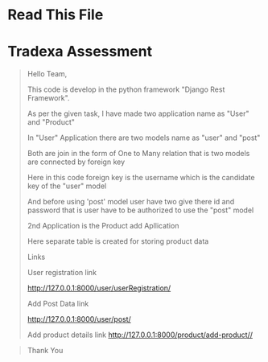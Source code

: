 # Read This File

# Tradexa Assessment

>Hello Team,
>
>This code is develop in the python framework "Django Rest Framework".
>
>As per the given task, I have made two application name as "User" and "Product"
>
>In "User" Application there are two models name as "user" and "post"
>
>Both are join in the form of One to Many relation that is two models are connected by foreign key
>
>Here in this code foreign key is the username which is the candidate key of the "user" model
>
>And before using 'post' model user have two give there id and password that is user have to be authorized to use the "post" model
>
>
>2nd Application is the Product add Apllication
>
>Here separate table is created for storing product data
>
>
>Links
>
>
>User registration link
>
>http://127.0.0.1:8000/user/userRegistration/
>
>
>Add Post Data link
>
>http://127.0.0.1:8000/user/post/
>
>
>Add product details link
>http://127.0.0.1:8000/product/add-product//

>
>
>Thank You

